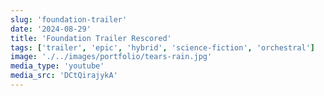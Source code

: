 ```yaml
---
slug: 'foundation-trailer'
date: '2024-08-29'
title: 'Foundation Trailer Rescored'
tags: ['trailer', 'epic', 'hybrid', 'science-fiction', 'orchestral']
image: './../images/portfolio/tears-rain.jpg'
media_type: 'youtube'
media_src: 'DCtQirajykA'
---
```

